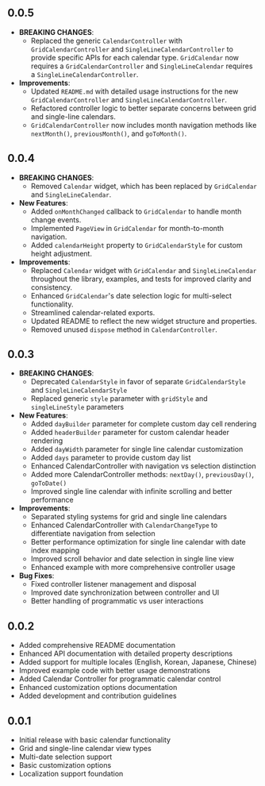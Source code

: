 ## 0.0.5

* **BREAKING CHANGES**:
  - Replaced the generic `CalendarController` with `GridCalendarController` and `SingleLineCalendarController` to provide specific APIs for each calendar type. `GridCalendar` now requires a `GridCalendarController` and `SingleLineCalendar` requires a `SingleLineCalendarController`.
* **Improvements**:
  - Updated `README.md` with detailed usage instructions for the new `GridCalendarController` and `SingleLineCalendarController`.
  - Refactored controller logic to better separate concerns between grid and single-line calendars.
  - `GridCalendarController` now includes month navigation methods like `nextMonth()`, `previousMonth()`, and `goToMonth()`.

## 0.0.4

* **BREAKING CHANGES**:
  - Removed `Calendar` widget, which has been replaced by `GridCalendar` and `SingleLineCalendar`.
* **New Features**:
  - Added `onMonthChanged` callback to `GridCalendar` to handle month change events.
  - Implemented `PageView` in `GridCalendar` for month-to-month navigation.
  - Added `calendarHeight` property to `GridCalendarStyle` for custom height adjustment.
* **Improvements**:
  - Replaced `Calendar` widget with `GridCalendar` and `SingleLineCalendar` throughout the library, examples, and tests for improved clarity and consistency.
  - Enhanced `GridCalendar`'s date selection logic for multi-select functionality.
  - Streamlined calendar-related exports.
  - Updated README to reflect the new widget structure and properties.
  - Removed unused `dispose` method in `CalendarController`.

## 0.0.3

* **BREAKING CHANGES**: 
  - Deprecated `CalendarStyle` in favor of separate `GridCalendarStyle` and `SingleLineCalendarStyle`
  - Replaced generic `style` parameter with `gridStyle` and `singleLineStyle` parameters
* **New Features**:
  - Added `dayBuilder` parameter for complete custom day cell rendering
  - Added `headerBuilder` parameter for custom calendar header rendering
  - Added `dayWidth` parameter for single line calendar customization
  - Added `days` parameter to provide custom day list
  - Enhanced CalendarController with navigation vs selection distinction
  - Added more CalendarController methods: `nextDay()`, `previousDay()`, `goToDate()`
  - Improved single line calendar with infinite scrolling and better performance
* **Improvements**:
  - Separated styling systems for grid and single line calendars
  - Enhanced CalendarController with `CalendarChangeType` to differentiate navigation from selection
  - Better performance optimization for single line calendar with date index mapping
  - Improved scroll behavior and date selection in single line view
  - Enhanced example with more comprehensive controller usage
* **Bug Fixes**:
  - Fixed controller listener management and disposal
  - Improved date synchronization between controller and UI
  - Better handling of programmatic vs user interactions

## 0.0.2

* Added comprehensive README documentation
* Enhanced API documentation with detailed property descriptions
* Added support for multiple locales (English, Korean, Japanese, Chinese)
* Improved example code with better usage demonstrations
* Added Calendar Controller for programmatic calendar control
* Enhanced customization options documentation
* Added development and contribution guidelines

## 0.0.1

* Initial release with basic calendar functionality
* Grid and single-line calendar view types
* Multi-date selection support
* Basic customization options
* Localization support foundation
